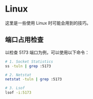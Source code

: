 # Linux

这里是一些使用 Linux 时可能会用到的技巧。

## 端口占用检查

以检查 5173 端口为例，可以使用以下命令：

```bash
# 1. Socket Statistics
ss -tuln | grep :5173

# 2. Netstat 
netstat -tuln | grep :5173

# 3. Lsof
lsof -i:5173
```